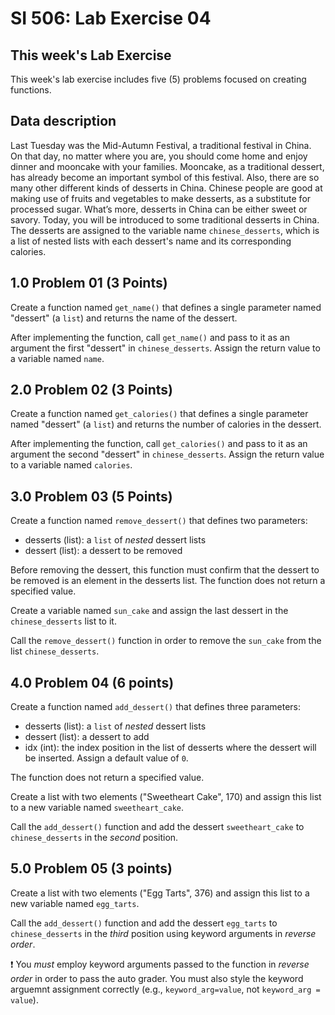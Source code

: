 # SI 506: Lab Exercise 04

## This week's Lab Exercise

This week's lab exercise includes five (5) problems focused on creating functions.

## Data description

Last Tuesday was the Mid-Autumn Festival, a traditional festival in China. On that day, no matter where you are, you should come home and enjoy dinner and mooncake with your families. Mooncake, as a traditional dessert, has already become an important symbol of this festival. Also, there are so many other different kinds of desserts in China. Chinese people are good at making use of fruits and vegetables to make desserts, as a substitute for processed sugar. What’s more, desserts in China can be either sweet or savory. Today, you will be introduced to some traditional desserts in China. The desserts are assigned to the variable name `chinese_desserts`, which is a list of nested lists with each dessert's name and its corresponding calories.

## 1.0 Problem 01 (3 Points)

Create a function named `get_name()` that defines a single parameter named "dessert" (a `list`) and returns the name of the dessert.

After implementing the function, call `get_name()` and pass to it as an argument the first "dessert" in `chinese_desserts`. Assign the return value to a variable named `name`.

## 2.0 Problem 02 (3 Points)

Create a function named `get_calories()` that defines a single parameter named "dessert" (a `list`) and returns the number of calories in the dessert.

After implementing the function, call `get_calories()` and pass to it as an argument the second "dessert" in `chinese_desserts`. Assign the return value to a variable named `calories`.


## 3.0 Problem 03 (5 Points)

Create a function named `remove_dessert()` that defines two parameters:

* desserts (list): a `list` of _nested_ dessert lists
* dessert (list): a dessert to be removed

Before removing the dessert, this function must confirm that the dessert to be removed is an element in the desserts list. The function does not return a specified value.

Create a variable named `sun_cake` and assign the last dessert in the `chinese_desserts` list to it.

Call the `remove_dessert()` function in order to remove the `sun_cake` from the list `chinese_desserts`.


## 4.0 Problem 04 (6 points)

Create a function named `add_dessert()` that defines three parameters:

* desserts (list): a `list` of _nested_ dessert lists
* dessert (list): a dessert to add
* idx (int): the index position in the list of desserts where the dessert will be inserted. Assign a default value of `0`.

The function does not return a specified value.

Create a list with two elements ("Sweetheart Cake", 170) and assign this list to a new variable named `sweetheart_cake`.

Call the `add_dessert()` function and add the dessert `sweetheart_cake` to `chinese_desserts` in the *second* position.


## 5.0 Problem 05 (3 points)

Create a list with two elements ("Egg Tarts", 376) and assign this list to a new variable named `egg_tarts`.

Call the `add_dessert()` function and add the dessert `egg_tarts` to `chinese_desserts` in the *third* position using keyword arguments in _reverse order_.

:exclamation: You _must_ employ keyword arguments passed to the function in _reverse order_ in order to pass the auto grader. You must also style the keyword arguemnt assignment correctly (e.g., `keyword_arg=value`, not `keyword_arg = value`).
